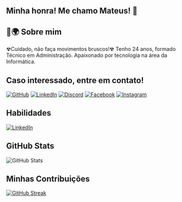 
## Minha honra! Me chamo Mateus! 👋
## 🚩🌍 Sobre mim
☢Cuidado, não faça movimentos bruscos!☢
Tenho 24 anos, formado Técnico em Administração. Apaixonado por tecnologia na área da Informática.




## Caso interessado, entre em contato!
[![GitHub](https://img.shields.io/badge/GitHub-100000?style=for-the-badge&logo=github&logoColor=white)](https://github.com/lorde6999) 
[![LinkedIn](https://img.shields.io/badge/LinkedIn-0077B5?style=for-the-badge&logo=linkedin&logoColor=white)](https://www.linkedin.com/in/mateus-zamorano-631185163/)
 [![Discord](https://img.shields.io/badge/Discord-7289DA?style=for-the-badge&logo=discord&logoColor=white)](https://discord.com/channels/@sh4nk1ng/)
 [![Facebook](https://img.shields.io/badge/Facebook-1877F2?style=for-the-badge&logo=facebook&logoColor=white)](https://www.facebook.com/mateuszamorano/)
 [![Instagram](https://img.shields.io/badge/-Instagram-%23E4405F?style=for-the-badge&logo=instagram&logoColor=white)](https://www.instagram.com/mateuszamorano/)

## Habilidades
[![LinkedIn](https://img.shields.io/badge/LinkedIn-0077B5?style=for-the-badge&logo=linkedin&logoColor=white)](https://www.linkedin.com/in/mateus-zamorano-631185163/details/skills/)

## GitHub Stats
![GitHub Stats](https://github-readme-stats.vercel.app/api?username=lorde6999&theme=transparent&bg_color=000&border_color=30A3DC&show_icons=true&icon_color=30A3DC&title_color=E94D5F&text_color=FFF)

## Minhas Contribuições
[![GitHub Streak](https://streak-stats.demolab.com/?user=SEUUSERNAME&theme=bear&background=000&border=30A3DC&dates=FFF)](https://git.io/streak-stats)
